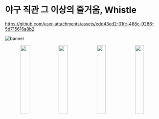 # 야구 직관 그 이상의 즐거움, Whistle


https://github.com/user-attachments/assets/edd43ed2-01fc-488c-9286-5d715616a8b2

![banner](https://github.com/WhistleGlobal/whistle-iOS/assets/75407186/526fc230-03d4-4aff-b143-09ce80797e86)

<p align = "center">
    <image width = 24%, src = "https://github.com/WhistleGlobal/whistle-iOS/assets/75407186/140ce31c-639f-4767-8cc4-10fbfeb3b274">
    <image width = 24%, src = "https://github.com/WhistleGlobal/whistle-iOS/assets/75407186/38f60b90-6b56-46b7-8736-cb28a04f2517">
    <image width = 24%, src = "https://github.com/WhistleGlobal/whistle-iOS/assets/75407186/fb0d79ea-40ae-4454-a5b4-24b1b3f1b593">
    <image width = 24%, src = "https://github.com/WhistleGlobal/whistle-iOS/assets/75407186/c9a57dd3-faaa-4683-bcd9-8d337214a6ef">
</p>

